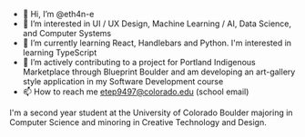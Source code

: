 - 👋 Hi, I’m @eth4n-e
- 👀 I’m interested in UI / UX Design, Machine Learning / AI, Data Science, and Computer Systems
- 🌱 I’m currently learning React, Handlebars and Python. I'm interested in learning TypeScript
- 💞️ I’m actively contributing to a project for Portland Indigenous Marketplace through Blueprint Boulder and am developing an art-gallery style application in my Software Development course
- 📫 How to reach me etep9497@colorado.edu (school email)

I'm a second year student at the University of Colorado Boulder majoring in Computer Science and minoring in Creative Technology and Design.

<!---
eth4n-e/eth4n-e is a ✨ special ✨ repository because its `README.md` (this file) appears on your GitHub profile.
You can click the Preview link to take a look at your changes.
--->
